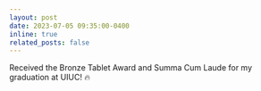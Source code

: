 ```yaml
---
layout: post
date: 2023-07-05 09:35:00-0400
inline: true
related_posts: false
---
```


Received the Bronze Tablet Award and Summa Cum Laude for my graduation at UIUC! 🔥
